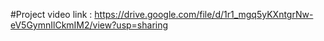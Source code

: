 #Project video link : https://drive.google.com/file/d/1r1_mgq5yKXntgrNw-eV5GymnIlCkmIM2/view?usp=sharing